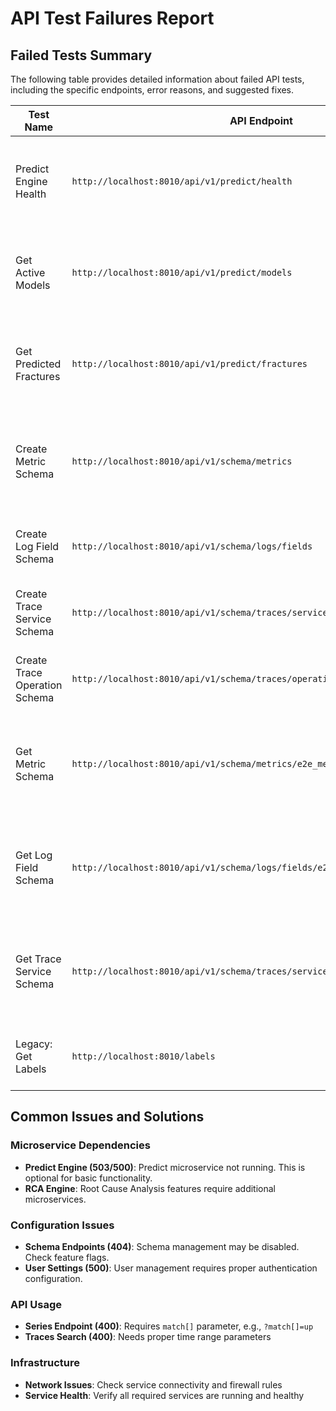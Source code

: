 # API Test Failures Report

## Failed Tests Summary

The following table provides detailed information about failed API tests, including the specific endpoints, error reasons, and suggested fixes.

| Test Name | API Endpoint | Expected Status | Actual Status | Error Reason | Suggested Fix |
|-----------|--------------|-----------------|---------------|--------------|---------------|
| Predict Engine Health | `http://localhost:8010/api/v1/predict/health` | 200 | 503 | Expected status 200, got 503 | Predict engine unhealthy. Check predict microservice status and dependencies |
| Get Active Models | `http://localhost:8010/api/v1/predict/models` | 200 | 500 | Expected status 200, got 500 | Predict engine not running. Start predict microservice or disable predict tests |
| Get Predicted Fractures | `http://localhost:8010/api/v1/predict/fractures` | 200 | 500 | Expected status 200, got 500 | Predict engine not running. Start predict microservice or disable predict tests |
| Create Metric Schema | `http://localhost:8010/api/v1/schema/metrics` | 200 | 404 | Expected status 200, got 404 | Schema endpoints may be disabled. Check feature flags or enable schema store |
| Create Log Field Schema | `http://localhost:8010/api/v1/schema/logs/fields` | 200 | 400 | Expected status 200, got 400 | Check request format and required parameters |
| Create Trace Service Schema | `http://localhost:8010/api/v1/schema/traces/services` | 200 | 400 | Expected status 200, got 400 | Check request format and required parameters |
| Create Trace Operation Schema | `http://localhost:8010/api/v1/schema/traces/operations` | 200 | 400 | Expected status 200, got 400 | Check request format and required parameters |
| Get Metric Schema | `http://localhost:8010/api/v1/schema/metrics/e2e_metric_1761370794` | 200 | 404 | Expected status 200, got 404 | Schema endpoints may be disabled. Check feature flags or enable schema store |
| Get Log Field Schema | `http://localhost:8010/api/v1/schema/logs/fields/e2e_field_1761370794` | 200 | 404 | Expected status 200, got 404 | Schema endpoints may be disabled. Check feature flags or enable schema store |
| Get Trace Service Schema | `http://localhost:8010/api/v1/schema/traces/services/e2e_service_1761370794` | 200 | 404 | Expected status 200, got 404 | Schema endpoints may be disabled. Check feature flags or enable schema store |
| Legacy: Get Labels | `http://localhost:8010/labels` | 200 | 400 | Expected status 200, got 400 | Check request format and required parameters |

## Common Issues and Solutions

### Microservice Dependencies
- **Predict Engine (503/500)**: Predict microservice not running. This is optional for basic functionality.
- **RCA Engine**: Root Cause Analysis features require additional microservices.

### Configuration Issues
- **Schema Endpoints (404)**: Schema management may be disabled. Check feature flags.
- **User Settings (500)**: User management requires proper authentication configuration.

### API Usage
- **Series Endpoint (400)**: Requires `match[]` parameter, e.g., `?match[]=up`
- **Traces Search (400)**: Needs proper time range parameters

### Infrastructure
- **Network Issues**: Check service connectivity and firewall rules
- **Service Health**: Verify all required services are running and healthy

